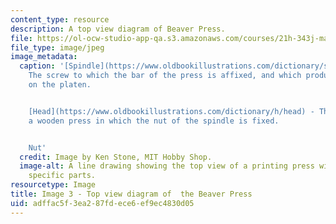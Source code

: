 ```yaml
---
content_type: resource
description: A top view diagram of Beaver Press.
file: https://ol-ocw-studio-app-qa.s3.amazonaws.com/courses/21h-343j-making-books-the-renaissance-and-today-spring-2016/adffac5f3ea287fdece6ef9ec4830d05_Image3.jpg
file_type: image/jpeg
image_metadata:
  caption: '[Spindle](https://www.oldbookillustrations.com/dictionary/s/spindle) -
    The screw to which the bar of the press is affixed, and which produces the pressure
    on the platen.


    [Head](https://www.oldbookillustrations.com/dictionary/h/head) - That part of
    a wooden press in which the nut of the spindle is fixed.


    Nut'
  credit: Image by Ken Stone, MIT Hobby Shop.
  image-alt: A line drawing showing the top view of a printing press with words identifying
    specific parts.
resourcetype: Image
title: Image 3 - Top view diagram of  the Beaver Press
uid: adffac5f-3ea2-87fd-ece6-ef9ec4830d05
---
```

